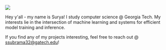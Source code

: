 ![](https://komarev.com/ghpvc/?username=codingwithsurya&color=green)


Hey y'all - my name is Surya! I study computer science @ Georgia Tech. My interests lie in the intersection of machine learning and systems for efficient model training and inference.

If you find any of my projects interesting, feel free to reach out @ ssubrama32@gatech.edu!
